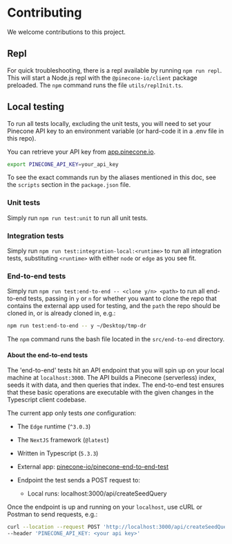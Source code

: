 # Contributing

We welcome contributions to this project.

## Repl

For quick troubleshooting, there is a repl available by running `npm run repl`. This will start a Node.js repl with the
`@pinecone-io/client` package preloaded. The `npm` command runs the file `utils/replInit.ts`.

## Local testing

To run all tests locally, excluding the unit tests, you will need to set your Pinecone API key to an environment
variable (or hard-code it in a .env file in this repo).

You can retrieve your API key from [app.pinecone.io](https://app.pinecone.io).

```bash
export PINECONE_API_KEY=your_api_key
```

To see the exact commands run by the aliases mentioned in this doc, see the `scripts` section in the `package.json`
file.

### Unit tests

Simply run `npm run test:unit` to run all unit tests.

### Integration tests

Simply run `npm run test:integration-local:<runtime>` to run all integration tests, substituting `<runtime>` with
either `node` or `edge` as you see fit.

### End-to-end tests

Simply run `npm run test:end-to-end -- <clone y/n> <path>` to run all end-to-end tests, passing in `y` or `n` for
whether you want to clone the repo that contains the external app used for testing, and the `path` the repo should be
cloned in, or is already cloned in, e.g.:

```bash
npm run test:end-to-end -- y ~/Desktop/tmp-dr
```

The `npm` command runs the bash file located in the `src/end-to-end` directory.

#### About the end-to-end tests

The 'end-to-end' tests hit an API endpoint that you will spin up on your local machine at `localhost:3000`. The API
builds a Pinecone (serverless) index, seeds it with data, and then queries that index. The end-to-end test ensures
that these basic operations are executable with the given changes in the Typescript client codebase.

The current app only tests _one_ configuration:

- The `Edge` runtime (`^3.0.3`)
- The `NextJS` framework (`@latest`)
- Written in Typescript (`5.3.3`)

- External app: [pinecone-io/pinecone-end-to-end-test](https://github.com/pinecone-io/ts-client-e2e-tests)
- Endpoint the test sends a POST request to:
  - Local runs: localhost:3000/api/createSeedQuery

Once the endpoint is up and running on your `localhost`, use cURL or Postman to send requests, e.g.:

```bash
curl --location --request POST 'http://localhost:3000/api/createSeedQuery' \
--header 'PINECONE_API_KEY: <your api key>'
```
